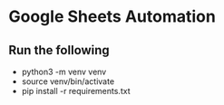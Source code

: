 # Google Sheets Automation

## Run the following

- python3 -m venv venv
- source venv/bin/activate
- pip install -r requirements.txt
